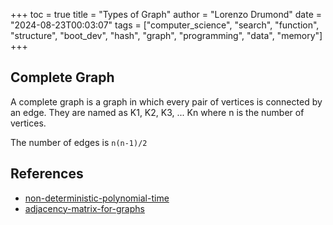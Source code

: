 +++
toc = true
title = "Types of Graph"
author = "Lorenzo Drumond"
date = "2024-08-23T00:03:07"
tags = ["computer_science",  "search",  "function",  "structure",  "boot_dev",  "hash",  "graph",  "programming",  "data",  "memory"]
+++



## Complete Graph

A complete graph is a graph in which every pair of vertices is connected by an edge. They are named as K1, K2, K3, ... Kn where n is the number of vertices.

The number of edges is `n(n-1)/2`

## References
- [non-deterministic-polynomial-time](/wiki/non-deterministic-polynomial-time/)
- [adjacency-matrix-for-graphs](/wiki/adjacency-matrix-for-graphs/)
